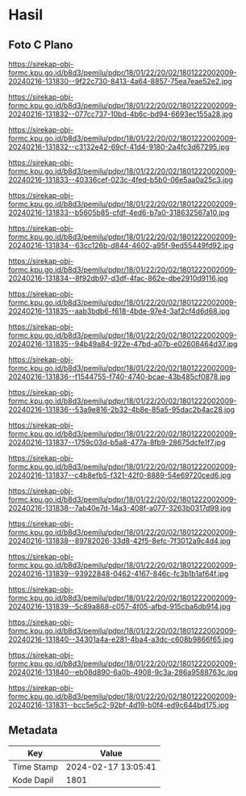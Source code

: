 # Hasil

## Foto C Plano

https://sirekap-obj-formc.kpu.go.id/b8d3/pemilu/pdpr/18/01/22/20/02/1801222002009-20240216-131830--9f22c730-8413-4a64-8857-75ea7eae52e2.jpg

https://sirekap-obj-formc.kpu.go.id/b8d3/pemilu/pdpr/18/01/22/20/02/1801222002009-20240216-131832--077cc737-10bd-4b6c-bd94-6693ec155a28.jpg

https://sirekap-obj-formc.kpu.go.id/b8d3/pemilu/pdpr/18/01/22/20/02/1801222002009-20240216-131832--c3132e42-69cf-41d4-9180-2a4fc3d67295.jpg

https://sirekap-obj-formc.kpu.go.id/b8d3/pemilu/pdpr/18/01/22/20/02/1801222002009-20240216-131833--40336cef-023c-4fed-b5b0-06e5aa0a25c3.jpg

https://sirekap-obj-formc.kpu.go.id/b8d3/pemilu/pdpr/18/01/22/20/02/1801222002009-20240216-131833--b5605b85-cfdf-4ed6-b7a0-318632567a10.jpg

https://sirekap-obj-formc.kpu.go.id/b8d3/pemilu/pdpr/18/01/22/20/02/1801222002009-20240216-131834--63cc126b-d844-4602-a95f-9ed55449fd92.jpg

https://sirekap-obj-formc.kpu.go.id/b8d3/pemilu/pdpr/18/01/22/20/02/1801222002009-20240216-131834--8f92db97-d3df-4fac-862e-dbe2910d9116.jpg

https://sirekap-obj-formc.kpu.go.id/b8d3/pemilu/pdpr/18/01/22/20/02/1801222002009-20240216-131835--aab3bdb6-f618-4bde-97e4-3af2cf4d6d68.jpg

https://sirekap-obj-formc.kpu.go.id/b8d3/pemilu/pdpr/18/01/22/20/02/1801222002009-20240216-131835--94b49a84-922e-47bd-a07b-e02608464d37.jpg

https://sirekap-obj-formc.kpu.go.id/b8d3/pemilu/pdpr/18/01/22/20/02/1801222002009-20240216-131836--f1544755-f740-4740-bcae-43b485cf0878.jpg

https://sirekap-obj-formc.kpu.go.id/b8d3/pemilu/pdpr/18/01/22/20/02/1801222002009-20240216-131836--53a9e816-2b32-4b8e-85a5-95dac2b4ac28.jpg

https://sirekap-obj-formc.kpu.go.id/b8d3/pemilu/pdpr/18/01/22/20/02/1801222002009-20240216-131837--1759c03d-b5a8-477a-8fb9-28675dcfe1f7.jpg

https://sirekap-obj-formc.kpu.go.id/b8d3/pemilu/pdpr/18/01/22/20/02/1801222002009-20240216-131837--c4b8efb5-f321-42f0-8889-54e69720ced6.jpg

https://sirekap-obj-formc.kpu.go.id/b8d3/pemilu/pdpr/18/01/22/20/02/1801222002009-20240216-131838--7ab40e7d-14a3-408f-a077-3263b0317d99.jpg

https://sirekap-obj-formc.kpu.go.id/b8d3/pemilu/pdpr/18/01/22/20/02/1801222002009-20240216-131838--89782026-33d8-42f5-8efc-7f3012a9c4d4.jpg

https://sirekap-obj-formc.kpu.go.id/b8d3/pemilu/pdpr/18/01/22/20/02/1801222002009-20240216-131839--93922848-0462-4167-846c-fc3b1b1af64f.jpg

https://sirekap-obj-formc.kpu.go.id/b8d3/pemilu/pdpr/18/01/22/20/02/1801222002009-20240216-131839--5c89a868-c057-4f05-afbd-915cba6db914.jpg

https://sirekap-obj-formc.kpu.go.id/b8d3/pemilu/pdpr/18/01/22/20/02/1801222002009-20240216-131840--34301a4a-e281-4ba4-a3dc-c608b9866f65.jpg

https://sirekap-obj-formc.kpu.go.id/b8d3/pemilu/pdpr/18/01/22/20/02/1801222002009-20240216-131840--eb08d890-6a0b-4908-9c3a-286a9588763c.jpg

https://sirekap-obj-formc.kpu.go.id/b8d3/pemilu/pdpr/18/01/22/20/02/1801222002009-20240216-131831--bcc5e5c2-92bf-4d19-b0f4-ed9c644bd175.jpg


## Metadata

| Key        | Value               |
| ---------- | ------------------- |
| Time Stamp | 2024-02-17 13:05:41 |
| Kode Dapil | 1801                |



